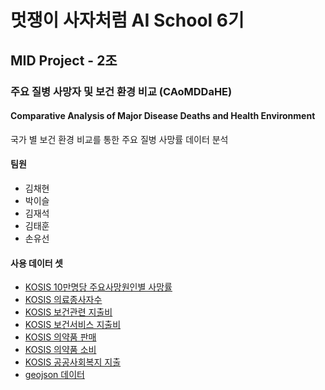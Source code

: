 # 멋쟁이 사자처럼 AI School 6기
## MID Project - 2조
### 주요 질병 사망자 및 보건 환경 비교 (CAoMDDaHE)
#### Comparative Analysis of Major Disease Deaths and Health Environment
국가 별 보건 환경 비교를 통한 주요 질병 사망률 데이터 분석  

#### 팀원
- 김채현
- 박이슬
- 김재석
- 김태훈
- 손유선

#### 사용 데이터 셋
- [KOSIS 10만명당 주요사망원인별 사망률](https://kosis.kr/statHtml/statHtml.do?orgId=101&tblId=DT_2KAAC13&conn_path=I2)
- [KOSIS 의료종사자수](https://kosis.kr/statHtml/statHtml.do?orgId=101&tblId=DT_2KAAC01&conn_path=I2)
- [KOSIS 보건관련 지출비](https://kosis.kr/statHtml/statHtml.do?orgId=101&tblId=DT_2KAAC09&conn_path=I2)
- [KOSIS 보건서비스 지출비](https://kosis.kr/statHtml/statHtml.do?orgId=101&tblId=DT_2KAAC14&conn_path=I2)
- [KOSIS 의약품 판매](https://kosis.kr/statHtml/statHtml.do?orgId=101&tblId=DT_2KAAC25&conn_path=I2)
- [KOSIS 의약품 소비](https://kosis.kr/statHtml/statHtml.do?orgId=101&tblId=DT_2KAAC24&conn_path=I2)
- [KOSIS 공공사회복지 지출](https://kosis.kr/statHtml/statHtml.do?orgId=101&tblId=DT_2KAAD21&conn_path=I2)
- [geojson 데이터](https://github.com/dr5hn/countries-states-cities-database/blob/master/countries.json)